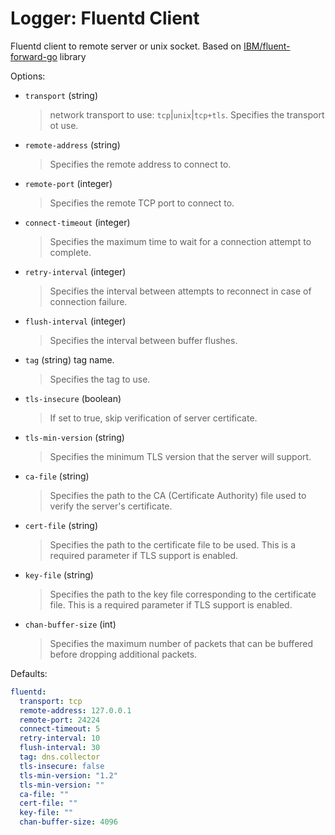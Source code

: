 
# Logger: Fluentd Client

Fluentd client to remote server or unix socket.
Based on [IBM/fluent-forward-go](https://github.com/IBM/fluent-forward-go) library

Options:

- `transport` (string)
  > network transport to use: `tcp`|`unix`|`tcp+tls`.
  > Specifies the transport ot use.

- `remote-address` (string)
  > Specifies the remote address to connect to.

- `remote-port` (integer)
  > Specifies the remote TCP port to connect to.

- `connect-timeout` (integer)
  > Specifies the maximum time to wait for a connection attempt to complete.

- `retry-interval` (integer)
  > Specifies the interval between attempts to reconnect in case of connection failure.

- `flush-interval` (integer)
  > Specifies the interval between buffer flushes.

- `tag` (string) tag name.
  > Specifies the tag to use.

- `tls-insecure` (boolean)
  > If set to true, skip verification of server certificate.

- `tls-min-version` (string)
  > Specifies the minimum TLS version that the server will support.

- `ca-file` (string)
  > Specifies the path to the CA (Certificate Authority) file used to verify the server's certificate.

- `cert-file` (string)
  > Specifies the path to the certificate file to be used. This is a required parameter if TLS support is enabled.

- `key-file` (string)
  > Specifies the path to the key file corresponding to the certificate file.
  > This is a required parameter if TLS support is enabled.

- `chan-buffer-size` (int)
  > Specifies the maximum number of packets that can be buffered before dropping additional packets.

Defaults:

```yaml
fluentd:
  transport: tcp
  remote-address: 127.0.0.1
  remote-port: 24224
  connect-timeout: 5
  retry-interval: 10
  flush-interval: 30
  tag: dns.collector
  tls-insecure: false
  tls-min-version: "1.2"
  tls-min-version: ""
  ca-file: ""
  cert-file: ""
  key-file: ""
  chan-buffer-size: 4096
```
